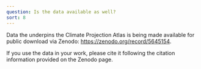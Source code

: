 ```yaml
---
question: Is the data available as well?
sort: 8
---
```


Data the underpins the Climate Projection Atlas is being made available for
public download via Zenodo: https://zenodo.org/record/5645154.

If you use the data in your work, please cite it following the citation
information provided on the Zenodo page.
